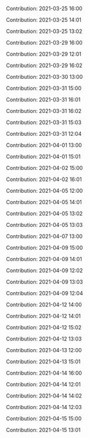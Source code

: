 Contribution: 2021-03-25 16:00

Contribution: 2021-03-25 14:01

Contribution: 2021-03-25 13:02

Contribution: 2021-03-29 16:00

Contribution: 2021-03-29 12:01

Contribution: 2021-03-29 16:02

Contribution: 2021-03-30 13:00

Contribution: 2021-03-31 15:00

Contribution: 2021-03-31 16:01

Contribution: 2021-03-31 16:02

Contribution: 2021-03-31 15:03

Contribution: 2021-03-31 12:04

Contribution: 2021-04-01 13:00

Contribution: 2021-04-01 15:01

Contribution: 2021-04-02 15:00

Contribution: 2021-04-02 16:01

Contribution: 2021-04-05 12:00

Contribution: 2021-04-05 14:01

Contribution: 2021-04-05 13:02

Contribution: 2021-04-05 13:03

Contribution: 2021-04-07 13:00

Contribution: 2021-04-09 15:00

Contribution: 2021-04-09 14:01

Contribution: 2021-04-09 12:02

Contribution: 2021-04-09 13:03

Contribution: 2021-04-09 12:04

Contribution: 2021-04-12 14:00

Contribution: 2021-04-12 14:01

Contribution: 2021-04-12 15:02

Contribution: 2021-04-12 13:03

Contribution: 2021-04-13 12:00

Contribution: 2021-04-13 15:01

Contribution: 2021-04-14 16:00

Contribution: 2021-04-14 12:01

Contribution: 2021-04-14 14:02

Contribution: 2021-04-14 12:03

Contribution: 2021-04-15 15:00

Contribution: 2021-04-15 13:01

